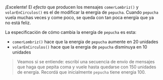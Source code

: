 ¡Excelente! El _efecto_ que producen los mensajes `comerLombriz()` y `volarEnCirculos()` es el de modificar la energía de `pepucha`. Cuando `pepucha` vuela muchas veces y come poco, se queda con tan poca energía que ya no está feliz.

La especificación de cómo cambia la energía de `pepucha` es esta:

* `comerLombriz()` hace que la energia de `pepucha` aumente en 20 unidades
* `volarEnCirculos()` hace que la energia de `pepucha` disminuya en 10 unidades

> Veamos si se entiende: escribí una secuencia de envío de mensajes que haga que pepita coma y vuele hasta quedarse con 150 unidades de energía. Recordá que inicialmente `pepucha` tiene energia 100.
